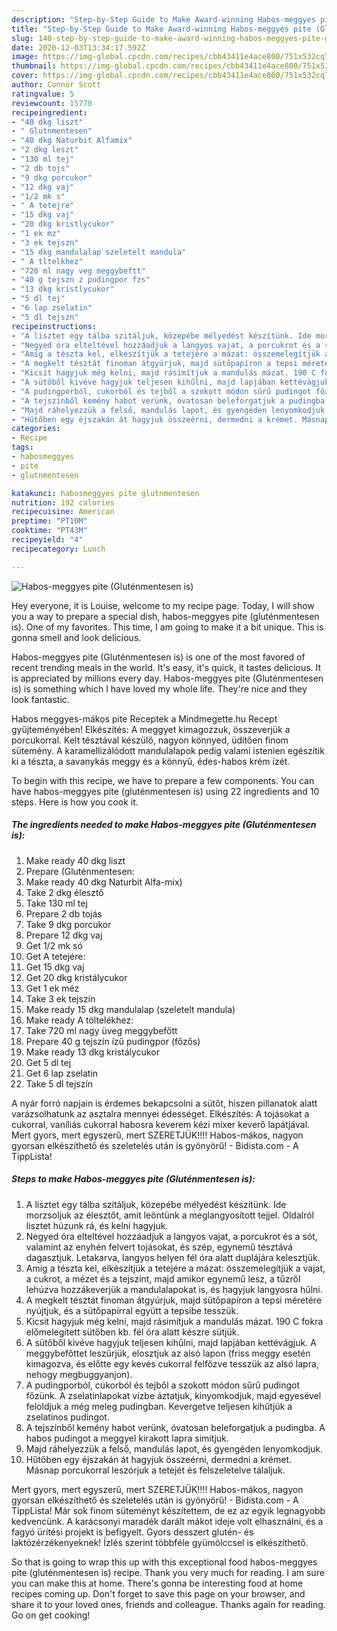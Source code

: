 ```yaml
---
description: "Step-by-Step Guide to Make Award-winning Habos-meggyes pite (Gluténmentesen is)"
title: "Step-by-Step Guide to Make Award-winning Habos-meggyes pite (Gluténmentesen is)"
slug: 140-step-by-step-guide-to-make-award-winning-habos-meggyes-pite-glutenmentesen-is
date: 2020-12-03T13:34:17.592Z
image: https://img-global.cpcdn.com/recipes/cbb43411e4ace800/751x532cq70/habos-meggyes-pite-glutenmentesen-is-recept-foto.jpg
thumbnail: https://img-global.cpcdn.com/recipes/cbb43411e4ace800/751x532cq70/habos-meggyes-pite-glutenmentesen-is-recept-foto.jpg
cover: https://img-global.cpcdn.com/recipes/cbb43411e4ace800/751x532cq70/habos-meggyes-pite-glutenmentesen-is-recept-foto.jpg
author: Connor Scott
ratingvalue: 5
reviewcount: 15770
recipeingredient:
- "40 dkg liszt"
- " Glutnmentesen"
- "40 dkg Naturbit Alfamix"
- "2 dkg leszt"
- "130 ml tej"
- "2 db tojs"
- "9 dkg porcukor"
- "12 dkg vaj"
- "1/2 mk s"
- " A tetejre"
- "15 dkg vaj"
- "20 dkg kristlycukor"
- "1 ek mz"
- "3 ek tejszn"
- "15 dkg mandulalap szeletelt mandula"
- " A tltelkhez"
- "720 ml nagy veg meggybeftt"
- "40 g tejszn z pudingpor fzs"
- "13 dkg kristlycukor"
- "5 dl tej"
- "6 lap zselatin"
- "5 dl tejszn"
recipeinstructions:
- "A lisztet egy tálba szitáljuk, közepébe mélyedést készítünk. Ide morzsoljuk az élesztőt, amit leöntünk a meglangyosított tejjel. Oldalról lisztet húzunk rá, és kelni hagyjuk."
- "Negyed óra elteltével hozzáadjuk a langyos vajat, a porcukrot és a sót, valamint az enyhén felvert tojásokat, és szép, egynemű tésztává dagasztjuk. Letakarva, langyos helyen fél óra alatt duplájára kelesztjük."
- "Amíg a tészta kel, elkészítjük a tetejére a mázat: összemelegítjük a vajat, a cukrot, a mézet és a tejszínt, majd amikor egynemű lesz, a tűzről lehúzva hozzákeverjük a mandulalapokat is, és hagyjuk langyosra hűlni."
- "A megkelt tésztát finoman átgyúrjuk, majd sütőpapíron a tepsi méretére nyújtjuk, és a sütőpapírral együtt a tepsibe tesszük."
- "Kicsit hagyjuk még kelni, majd rásimítjuk a mandulás mázat. 190 C fokra előmelegített sütőben kb. fél óra alatt készre sütjük."
- "A sütőből kivéve hagyjuk teljesen kihűlni, majd lapjában kettévágjuk. A meggybefőttet leszűrjük, elosztjuk az alsó lapon (friss meggy esetén kimagozva, és előtte egy kevés cukorral felfőzve tesszük az alsó lapra, nehogy megbuggyanjon)."
- "A pudingporból, cukorból és tejből a szokott módon sűrű pudingot főzünk. A zselatinlapokat vízbe áztatjuk, kinyomkodjuk, majd egyesével feloldjuk a még meleg pudingban. Kevergetve teljesen kihűtjük a zselatinos pudingot."
- "A tejszínből kemény habot verünk, óvatosan beleforgatjuk a pudingba. A habos pudingot a meggyel kirakott lapra simítjuk."
- "Majd ráhelyezzük a felső, mandulás lapot, és gyengéden lenyomkodjuk."
- "Hűtőben egy éjszakán át hagyjuk összeérni, dermedni a krémet. Másnap porcukorral leszórjuk a tetejét és felszeletelve tálaljuk."
categories:
- Recipe
tags:
- habosmeggyes
- pite
- glutnmentesen

katakunci: habosmeggyes pite glutnmentesen 
nutrition: 192 calories
recipecuisine: American
preptime: "PT10M"
cooktime: "PT43M"
recipeyield: "4"
recipecategory: Lunch

---
```



![Habos-meggyes pite (Gluténmentesen is)](https://img-global.cpcdn.com/recipes/cbb43411e4ace800/751x532cq70/habos-meggyes-pite-glutenmentesen-is-recept-foto.jpg)

Hey everyone, it is Louise, welcome to my recipe page. Today, I will show you a way to prepare a special dish, habos-meggyes pite (gluténmentesen is). One of my favorites. This time, I am going to make it a bit unique. This is gonna smell and look delicious.

Habos-meggyes pite (Gluténmentesen is) is one of the most favored of recent trending meals in the world. It's easy, it's quick, it tastes delicious. It is appreciated by millions every day. Habos-meggyes pite (Gluténmentesen is) is something which I have loved my whole life. They're nice and they look fantastic.

Habos meggyes-mákos pite Receptek a Mindmegette.hu Recept gyűjteményében! Elkészítés: A meggyet kimagozzuk, összeverjük a porcukorral. Kelt tésztával készülő, nagyon könnyed, üdítően finom sütemény. A karamellizálódott mandulalapok pedig valami istenien egészítik ki a tészta, a savanykás meggy és a könnyű, édes-habos krém ízét.


To begin with this recipe, we have to prepare a few components. You can have habos-meggyes pite (gluténmentesen is) using 22 ingredients and 10 steps. Here is how you cook it.

<!--inarticleads1-->

##### The ingredients needed to make Habos-meggyes pite (Gluténmentesen is):

1. Make ready 40 dkg liszt
1. Prepare  (Gluténmentesen:
1. Make ready 40 dkg Naturbit Alfa-mix)
1. Take 2 dkg élesztő
1. Take 130 ml tej
1. Prepare 2 db tojás
1. Take 9 dkg porcukor
1. Prepare 12 dkg vaj
1. Get 1/2 mk só
1. Get  A tetejére:
1. Get 15 dkg vaj
1. Get 20 dkg kristálycukor
1. Get 1 ek méz
1. Take 3 ek tejszín
1. Make ready 15 dkg mandulalap (szeletelt mandula)
1. Make ready  A töltelékhez:
1. Take 720 ml nagy üveg meggybefőtt
1. Prepare 40 g tejszín ízű pudingpor (főzős)
1. Make ready 13 dkg kristálycukor
1. Get 5 dl tej
1. Get 6 lap zselatin
1. Take 5 dl tejszín


A nyár forró napjain is érdemes bekapcsolni a sütőt, hiszen pillanatok alatt varázsolhatunk az asztalra mennyei édességet. Elkészítés: A tojásokat a cukorral, vaníliás cukorral habosra keverem kézi mixer keverő lapátjával. Mert gyors, mert egyszerű, mert SZERETJÜK!!!! Habos-mákos, nagyon gyorsan elkészíthető és szeletelés után is gyönyörű! - Bidista.com - A TippLista! 

<!--inarticleads2-->

##### Steps to make Habos-meggyes pite (Gluténmentesen is):

1. A lisztet egy tálba szitáljuk, közepébe mélyedést készítünk. Ide morzsoljuk az élesztőt, amit leöntünk a meglangyosított tejjel. Oldalról lisztet húzunk rá, és kelni hagyjuk.
1. Negyed óra elteltével hozzáadjuk a langyos vajat, a porcukrot és a sót, valamint az enyhén felvert tojásokat, és szép, egynemű tésztává dagasztjuk. Letakarva, langyos helyen fél óra alatt duplájára kelesztjük.
1. Amíg a tészta kel, elkészítjük a tetejére a mázat: összemelegítjük a vajat, a cukrot, a mézet és a tejszínt, majd amikor egynemű lesz, a tűzről lehúzva hozzákeverjük a mandulalapokat is, és hagyjuk langyosra hűlni.
1. A megkelt tésztát finoman átgyúrjuk, majd sütőpapíron a tepsi méretére nyújtjuk, és a sütőpapírral együtt a tepsibe tesszük.
1. Kicsit hagyjuk még kelni, majd rásimítjuk a mandulás mázat. 190 C fokra előmelegített sütőben kb. fél óra alatt készre sütjük.
1. A sütőből kivéve hagyjuk teljesen kihűlni, majd lapjában kettévágjuk. A meggybefőttet leszűrjük, elosztjuk az alsó lapon (friss meggy esetén kimagozva, és előtte egy kevés cukorral felfőzve tesszük az alsó lapra, nehogy megbuggyanjon).
1. A pudingporból, cukorból és tejből a szokott módon sűrű pudingot főzünk. A zselatinlapokat vízbe áztatjuk, kinyomkodjuk, majd egyesével feloldjuk a még meleg pudingban. Kevergetve teljesen kihűtjük a zselatinos pudingot.
1. A tejszínből kemény habot verünk, óvatosan beleforgatjuk a pudingba. A habos pudingot a meggyel kirakott lapra simítjuk.
1. Majd ráhelyezzük a felső, mandulás lapot, és gyengéden lenyomkodjuk.
1. Hűtőben egy éjszakán át hagyjuk összeérni, dermedni a krémet. Másnap porcukorral leszórjuk a tetejét és felszeletelve tálaljuk.


Mert gyors, mert egyszerű, mert SZERETJÜK!!!! Habos-mákos, nagyon gyorsan elkészíthető és szeletelés után is gyönyörű! - Bidista.com - A TippLista! Már sok finom süteményt készítettem, de ez az egyik legnagyobb kedvencünk. A karácsonyi maradék darált mákot ideje volt elhasználni, és a fagyó ürítési projekt is befigyelt. Gyors desszert glutén- és laktózérzékenyeknek! Ízlés szerint többféle gyümölccsel is elkészíthető. 

So that is going to wrap this up with this exceptional food habos-meggyes pite (gluténmentesen is) recipe. Thank you very much for reading. I am sure you can make this at home. There's gonna be interesting food at home recipes coming up. Don't forget to save this page on your browser, and share it to your loved ones, friends and colleague. Thanks again for reading. Go on get cooking!
